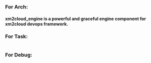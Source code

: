 ### For Arch:
#### xm2cloud_engine is a powerful and graceful engine component for xm2cloud devops framework.

### For Task:

```
```

### For Debug:


```
```
